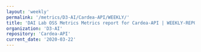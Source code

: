 ```yaml
---
layout: 'weekly'
permalink: '/metrics/D3-AI/Cardea-API/WEEKLY/'
title: 'DAI Lab OSS Metrics Metrics report for Cardea-API | WEEKLY-REPORT-2020-03-22'
organization: 'D3-AI'
repository: 'Cardea-API'
current_date: '2020-03-22'
---
```

